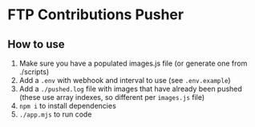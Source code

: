 # FTP Contributions Pusher

## How to use

1. Make sure you have a populated images.js file (or generate one from ./scripts)
2. Add a `.env` with webhook and interval to use (see `.env.example`)
3. Add a `./pushed.log` file with images that have already been pushed (these use array indexes, so different per `images.js` file)
4. `npm i` to install dependencies
5. `./app.mjs` to run code
